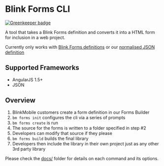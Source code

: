 # Blink Forms CLI

[![Greenkeeper badge](https://badges.greenkeeper.io/blinkmobile/forms-cli.svg)](https://greenkeeper.io/)

A tool that takes a Blink Forms definition and converts it into a HTML form for inclusion in a web project.

Currently only works with [Blink Forms definitions](http://blinkmobile.com.au/blink-intelligent-client-bic-forms-interpreter) or our [normalised JSON definition](docs/normalised-json-structure.md)

## Supported Frameworks

- AngularJS 1.5+
- JSON


## Overview

1. BlinkMobile customers create a form definition in our Forms Builder
2. `bm forms init` configures the cli via a series of prompts
3. `bm forms create` is run
4. The source for the forms is written to a folder specified in step #2
5. Developers can modify that source if they please
6. `bm forms build` builds the final library
7. Developers then include the library in their own project just as any other 3rd party library

Please check the [docs/](docs) folder for details on each command and its options.
